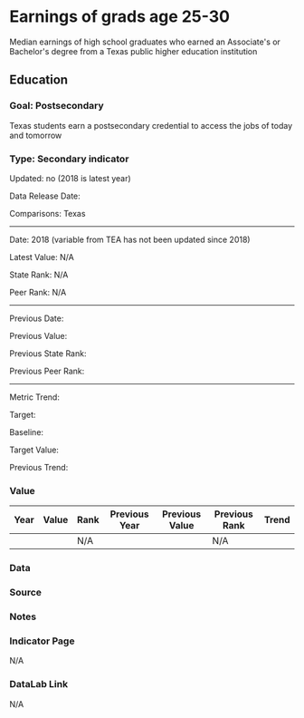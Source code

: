 # ​Earnings of grads age 25-30

Median earnings of high school graduates who earned an Associate's or Bachelor's degree from a Texas public higher education institution

## Education

### Goal: Postsecondary

Texas students earn a postsecondary credential to access the jobs of today and tomorrow

### Type: Secondary indicator

Updated: no (2018 is latest year)

Data Release Date:

Comparisons: Texas

----

Date: 2018 (variable from TEA has not been updated since 2018)

Latest Value: N/A

State Rank: N/A

Peer Rank: N/A

----

Previous Date:

Previous Value: 

Previous State Rank: 

Previous Peer Rank: 

----

Metric Trend: 

Target: 

Baseline: 

Target Value: 

Previous Trend: 



### Value

| Year |  Value      | Rank     | Previous Year   | Previous Value | Previous Rank | Trend | 
| ----------- | ----------- | ----------- | ----------- | ----------- | ----------- | -----------|
|             |             |      N/A    |             |             | N/A         |            | 

### Data


### Source


### Notes


### Indicator Page

N/A


### DataLab Link

N/A

